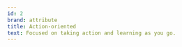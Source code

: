 ```yaml
---
id: 2
brand: attribute
title: Action-oriented
text: Focused on taking action and learning as you go.
---
```

